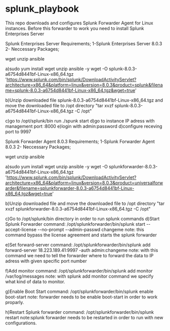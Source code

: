 # splunk_playbook
This repo downloads and configures Splunk Forwarder Agent for Linux instances.
Before this forwarder to work you need to install Splunk Enterprises Server

Splunk Enterprises Server
Requirements;
1-Splunk Enterprises Server 8.0.3
2- Neccessary Packages;

wget
unzip
ansible

a)sudo yum install wget unzip ansible -y
wget -O splunk-8.0.3-a6754d8441bf-Linux-x86_64.tgz 'https://www.splunk.com/bin/splunk/DownloadActivityServlet?architecture=x86_64&platform=linux&version=8.0.3&product=splunk&filename=splunk-8.0.3-a6754d8441bf-Linux-x86_64.tgz&wget=true'

b)Unzip downloaded file splunk-8.0.3-a6754d8441bf-Linux-x86_64.tgz and move the downloaded file to /opt directory
"tar xvzf splunk-8.0.3-a6754d8441bf-Linux-x86_64.tgz -C /opt"

c)go to /opt/splunk/bin run ./spunk start 
d)go to instance IP adress with management port :8000
e)login with admin:password
d)configure receving port to 9997


Splunk Forwarder Agent 8.0.3
Requirements;
1-Splunk Forwarder Agent 8.0.3
2- Neccessary Packages;

wget
unzip
ansible

a)sudo yum install wget unzip ansible -y
wget -O splunkforwarder-8.0.3-a6754d8441bf-Linux-x86_64.tgz 'https://www.splunk.com/bin/splunk/DownloadActivityServlet?architecture=x86_64&platform=linux&version=8.0.3&product=universalforwarder&filename=splunkforwarder-8.0.3-a6754d8441bf-Linux-x86_64.tgz&wget=true'

b)Unzip downloaded file and move the downloaded file to /opt directory
"tar xvzf splunkforwarder-8.0.3-a6754d8441bf-Linux-x86_64.tgz -C /opt"

c)Go to /opt/splunk/bin directory in order to run splunk commands
d)Start Splunk Forwarder
      command: /opt/splunkforwarder/bin/splunk start --accept-license --no-prompt --admin-passwd changeme
  note: this command bypass the license agreement and starts the splunk forwarder

e)Set forward-server
      command: /opt/splunkforwarder/bin/splunk add forward-server 18.223.189.41:9997 -auth admin:changeme
  note: with this command we need to tell the forwarder where to forward the data to IP adress with given specific port number 
  
f)Add monitor
      command: /opt/splunkforwarder/bin/splunk add monitor /var/log/messages 
  note: with splunk add monitor command we specify what kind of data to monitor.
  
g)Enable Boot Start
      command: /opt/splunkforwarder/bin/splunk enable boot-start
  note: forwarder needs to be enable boot-start in order to work proparly. 
  
h)Restart Splunk forwarder
      command: /opt/splunkforwarder/bin/splunk restart
  note:splunk forwarder needs to be restarted in order to run with new configurations.

